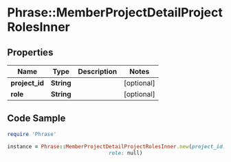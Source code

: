 # Phrase::MemberProjectDetailProjectRolesInner

## Properties

Name | Type | Description | Notes
------------ | ------------- | ------------- | -------------
**project_id** | **String** |  | [optional] 
**role** | **String** |  | [optional] 

## Code Sample

```ruby
require 'Phrase'

instance = Phrase::MemberProjectDetailProjectRolesInner.new(project_id: null,
                                 role: null)
```


